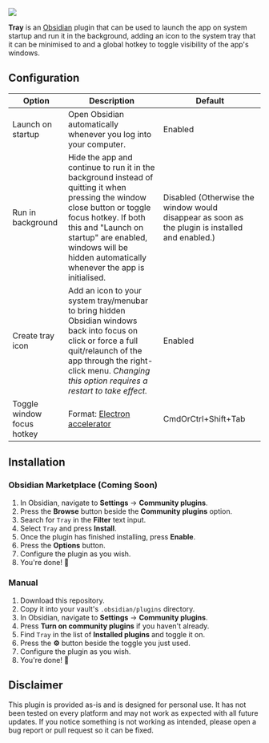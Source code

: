 ![](thumbnail_large.png)

**Tray** is an [Obsidian](https://obsidian.md/) plugin that can be used to launch the app
on system startup and run it in the background, adding an icon to the system tray that it
can be minimised to and a global hotkey to toggle visibility of the app's windows.

## Configuration

| Option                     | Description                                                                                                                                                                                                                                                        | Default                                                                                         |
| -------------------------- | ------------------------------------------------------------------------------------------------------------------------------------------------------------------------------------------------------------------------------------------------------------------ | ----------------------------------------------------------------------------------------------- |
| Launch on startup          | Open Obsidian automatically whenever you log into your computer.                                                                                                                                                                                                   | Enabled                                                                                         |
| Run in background          | Hide the app and continue to run it in the background instead of quitting it when pressing the window close button or toggle focus hotkey. If both this and "Launch on startup" are enabled, windows will be hidden automatically whenever the app is initialised. | Disabled (Otherwise the window would disappear as soon as the plugin is installed and enabled.) |
| Create tray icon           | Add an icon to your system tray/menubar to bring hidden Obsidian windows back into focus on click or force a full quit/relaunch of the app through the right-click menu. _Changing this option requires a restart to take effect._                                 | Enabled                                                                                         |
| Toggle window focus hotkey | Format: [Electron accelerator](https://www.electronjs.org/docs/latest/api/accelerator)                                                                                                                                                                             | CmdOrCtrl+Shift+Tab                                                                             |

## Installation

### Obsidian Marketplace (Coming Soon)

1. In Obsidian, navigate to **Settings** → **Community plugins**.
2. Press the **Browse** button beside the **Community plugins** option.
3. Search for `Tray` in the **Filter** text input.
4. Select `Tray` and press **Install**.
5. Once the plugin has finished installing, press **Enable**.
6. Press the **Options** button.
7. Configure the plugin as you wish.
8. You're done! 🎉

### Manual

1. Download this repository.
2. Copy it into your vault's `.obsidian/plugins` directory.
3. In Obsidian, navigate to **Settings** → **Community plugins**.
4. Press **Turn on community plugins** if you haven't already.
5. Find `Tray` in the list of **Installed plugins** and toggle it on.
6. Press the **⚙️** button beside the toggle you just used.
7. Configure the plugin as you wish.
8. You're done! 🎉

## Disclaimer

This plugin is provided as-is and is designed for personal use. It has not
been tested on every platform and may not work as expected with all future updates.
If you notice something is not working as intended, please open a bug report or
pull request so it can be fixed.
